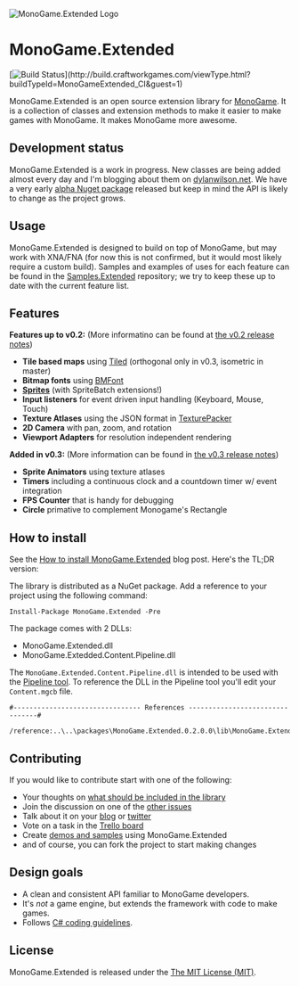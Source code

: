 ![MonoGame.Extended Logo](https://raw.githubusercontent.com/craftworkgames/MonoGame.Extended/master/Logos/logo-banner-800.png)

# MonoGame.Extended

[![Build Status](http://build.craftworkgames.com/app/rest/builds/buildType:(id:MonoGameExtended_CI)/statusIcon)](http://build.craftworkgames.com/viewType.html?buildTypeId=MonoGameExtended_CI&guest=1)

MonoGame.Extended is an open source extension library for [MonoGame](http://www.monogame.net/). It is a collection of classes and extension methods to make it easier to make games with MonoGame. It makes MonoGame more awesome.


## Development status

MonoGame.Extended is a work in progress. New classes are being added almost every day and I'm blogging about them on [dylanwilson.net](http://dylanwilson.net/). We have a very early [alpha Nuget package](https://www.nuget.org/packages/MonoGame.Extended/) released but keep in mind the API is likely to change as the project grows.

## Usage

MonoGame.Extended is designed to build on top of MonoGame, but may work with XNA/FNA (for now this is not confirmed, but it would most likely require a custom build). Samples and examples of uses for each feature can be found in the [Samples.Extended](https://github.com/craftworkgames/Samples.Extended) repository; we try to keep these up to date with the current feature list.

## Features

**Features up to v0.2:** (More informatino can be found at [the v0.2 release notes](http://dylanwilson.net/monogame-extended-v0-3-release-notes))
- **Tile based maps** using [Tiled](http://www.mapeditor.org/) (orthogonal only in v0.3, isometric in master)
- **Bitmap fonts** using [BMFont](http://www.angelcode.com/products/bmfont/)
- **[Sprites](http://dylanwilson.net/sprites-and-spritebatch-extensions-in-monogame-extended)** (with SpriteBatch extensions!)
- **Input listeners** for event driven input handling (Keyboard, Mouse, Touch)
- **Texture Atlases** using the JSON format in [TexturePacker](https://www.codeandweb.com/texturepacker)
- **2D Camera** with pan, zoom, and rotation
- **Viewport Adapters** for resolution independent rendering

**Added in v0.3:** (More information can be found in [the v0.3 release notes](http://dylanwilson.net/monogame-extended-v0-3-release-notes))
- **Sprite Animators** using texture atlases
- **Timers** including a continuous clock and a countdown timer w/ event integration
- **FPS Counter** that is handy for debugging
- **Circle** primative to complement Monogame's Rectangle

## How to install

See the [How to install MonoGame.Extended](http://dylanwilson.net/how-to-install-monogame-extended) blog post. Here's the TL;DR version:

The library is distributed as a NuGet package. Add a reference to your project using the following command:

	Install-Package MonoGame.Extended -Pre

The package comes with 2 DLLs:

 - MonoGame.Extended.dll
 - MonoGame.Extedded.Content.Pipeline.dll
 
The `MonoGame.Extended.Content.Pipeline.dll` is intended to be used with the [Pipeline tool](http://www.monogame.net/documentation/?page=Pipeline). To reference the DLL in the Pipeline tool you'll edit your `Content.mgcb` file.

```
#-------------------------------- References --------------------------------#
    
/reference:..\..\packages\MonoGame.Extended.0.2.0.0\lib\MonoGame.Extended.Content.Pipeline.dll
```


## Contributing

If you would like to contribute start with one of the following:

 - Your thoughts on [what should be included in the library](https://github.com/craftworkgames/MonoGame.Extended/issues/2)
 - Join the discussion on one of the [other issues](https://github.com/craftworkgames/MonoGame.Extended/issues)
 - Talk about it on your [blog](http://dylanwilson.net/) or [twitter](https://twitter.com/craftworkgames)
 - Vote on a task in the [Trello board](https://trello.com/b/Xi6Rfqhb)
 - Create [demos and samples](https://github.com/craftworkgames/Samples.Extended) using MonoGame.Extended
 - and of course, you can fork the project to start making changes

 
## Design goals

 - A clean and consistent API familiar to MonoGame developers.
 - It's *not* a game engine, but extends the framework with code to make games.
 - Follows [C# coding guidelines](https://msdn.microsoft.com/en-us/library/ms229002(v=vs.110).aspx).


## License

MonoGame.Extended is released under the [The MIT License (MIT)](https://github.com/craftworkgames/MonoGame.Extended/blob/master/LICENSE).
 
